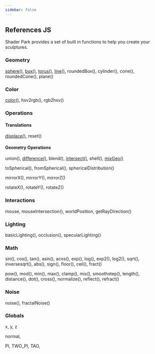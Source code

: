```yaml
---
sidebar: false
---
```

## References JS
Shader Park provides a set of built in functions to help you create your sculptures.

### Geometry
[sphere()](/references-js/geometries/sphere.html), [box()](/references-js/geometries/box.html), [torus()](/references-js/geometries/torus.html), [line()](/references-js/geometries/line.html), roundedBox(), cylinder(), cone(), roundedCone(), plane()

### Color
[color()](/references-js/color/color.html), hsv2rgb(), rgb2hsv()
### Operations

#### Translations
[displace()](/references-js/operations/displace.html), reset()

#### Geometry Operations
union(), [difference()](/references-js/operations/difference.html), blend(), [intersect()](/references-js/operations/intersect.html), shell(), [mixGeo()](/references-js/operations/mixGeo.html)

toSpherical(), fromSpherical(), sphericalDistribution()

mirrorX(), mirrorY(), mirrorZ()

rotateX(), rotateY(), rotateZ()

### Interactions
mouse, mouseIntersection(), worldPosition, getRayDirection()

### Lighting
basicLighting(), occlusion(), specularLighting()

### Math
sin(), cos(), tan(), asin(), acos(), exp(), log(), exp2(), log2(), sqrt(), inversesqrt(), abs(), sign(), floor(), ceil(), fract()

pow(), mod(), min(), max(), clamp(), mix(), smoothstep(), length(), distance(), dot(), cross(), normalize(), reflect(), refract()

### Noise

noise(), fractalNoise()

### Globals
x, y, z

normal, 

PI, TWO_PI, TAO, 
